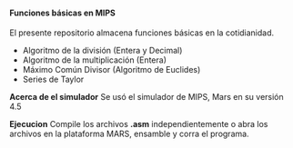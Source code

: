 #### Funciones básicas en MIPS
El presente repositorio almacena funciones básicas en la cotidianidad.
- Algoritmo de la división (Entera y Decimal)
- Algoritmo de la multiplicación (Entera)
- Máximo Común Divisor (Algoritmo de Euclides)
- Series de Taylor

**Acerca de el simulador**
Se usó el simulador de MIPS, Mars en su versión 4.5

**Ejecucion**
Compile los archivos **.asm** independientemente o abra los archivos en la plataforma MARS, ensamble y corra el programa.
